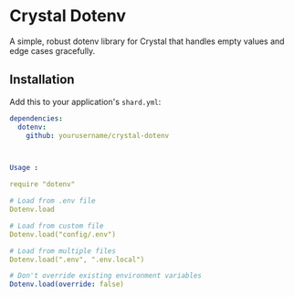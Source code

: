 # Crystal Dotenv

A simple, robust dotenv library for Crystal that handles empty values and edge cases gracefully.

## Installation

Add this to your application's `shard.yml`:
```yaml
dependencies:
  dotenv:
    github: yourusername/crystal-dotenv



Usage :

require "dotenv"

# Load from .env file
Dotenv.load

# Load from custom file
Dotenv.load("config/.env")

# Load from multiple files
Dotenv.load(".env", ".env.local")

# Don't override existing environment variables
Dotenv.load(override: false)
